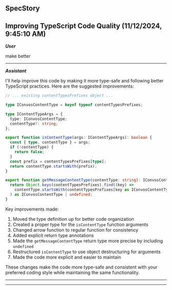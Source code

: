 ## SpecStory

## Improving TypeScript Code Quality (11/12/2024, 9:45:10 AM)

_**User**_

make better

---

_**Assistant**_

I'll help improve this code by making it more type-safe and following better TypeScript practices. Here are the suggested improvements:

```typescript:utils/xmtpRN/contentTypes/index.ts
// ... existing contentTypesPrefixes object ...

type IConvosContentType = keyof typeof contentTypesPrefixes;

type IContentTypeArgs = {
  type: IConvosContentType;
  contentType?: string;
};

export function isContentType(args: IContentTypeArgs): boolean {
  const { type, contentType } = args;
  if (!contentType) {
    return false;
  }
  const prefix = contentTypesPrefixes[type];
  return contentType.startsWith(prefix);
}

export function getMessageContentType(contentType: string): IConvosContentType | undefined {
  return Object.keys(contentTypesPrefixes).find((key) =>
    contentType.startsWith(contentTypesPrefixes[key as IConvosContentType])
  ) as IConvosContentType | undefined;
}
```

Key improvements made:
1. Moved the type definition up for better code organization
2. Created a proper type for the `isContentType` function arguments
3. Changed arrow function to regular function for consistency
4. Added explicit return type annotations
5. Made the `getMessageContentType` return type more precise by including `undefined`
6. Restructured `isContentType` to use object destructuring for arguments
7. Made the code more explicit and easier to maintain

These changes make the code more type-safe and consistent with your preferred coding style while maintaining the same functionality.

---



---

